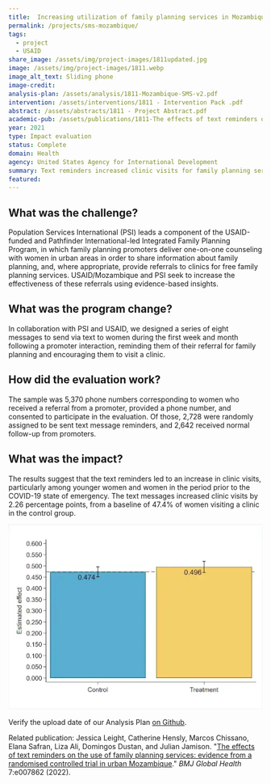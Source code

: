 ```yaml
---
title:  Increasing utilization of family planning services in Mozambique through an SMS intervention
permalink: /projects/sms-mozambique/
tags: 
  - project 
  - USAID
share_image: /assets/img/project-images/1811updated.jpg
image: /assets/img/project-images/1811.webp
image_alt_text: Sliding phone
image-credit: 
analysis-plan: /assets/analysis/1811-Mozambique-SMS-v2.pdf
intervention: /assets/interventions/1811 - Intervention Pack .pdf
abstract: /assets/abstracts/1811 - Project Abstract.pdf
academic-pub: /assets/publications/1811-The effects of text reminders on the use of family planning services- evidence from a randomised controlled trial in Mozambique.pdf
year: 2021
type: Impact evaluation
status: Complete
domain: Health
agency: United States Agency for International Development
summary: Text reminders increased clinic visits for family planning services
featured: 
---
```

## What was the challenge?
Population Services International (PSI) leads a component of the USAID-funded and Pathfinder International-led Integrated Family Planning Program, in which family planning promoters deliver one-on-one counseling with women in urban areas in order to share information about family planning, and, where appropriate, provide referrals to clinics for free family planning services. USAID/Mozambique and PSI seek to increase the effectiveness of these referrals using evidence-based insights.

## What was the program change?
In collaboration with PSI and USAID, we designed a series of eight messages to send via text to women during the first week and month following a promoter interaction, reminding them of their referral for family planning and encouraging them to visit a clinic.

## How did the evaluation work?
The sample was 5,370 phone numbers corresponding to women who received a referral from a promoter, provided a phone number, and consented to participate in the evaluation. Of those, 2,728 were randomly assigned to be sent text message reminders, and 2,642 received normal follow-up from promoters.

## What was the impact?
The results suggest that the text reminders led to an increase in clinic visits, particularly among younger women and women in the period prior to the COVID-19 state of emergency. The text messages increased clinic visits by 2.26 percentage points, from a baseline of 47.4% of women visiting a clinic in the control group. 

![image](/assets/img/project-images/1811-graph.webp)

Verify the upload date of our Analysis Plan <a href="https://github.com/gsa-oes/office-of-evaluation-sciences/commits/master/assets/analysis/1811-Mozambique-SMS-v2.pdf">on Github</a>.

Related publication:
Jessica Leight, Catherine Hensly, Marcos Chissano, Elana Safran, Liza Ali, Domingos Dustan, and Julian Jamison. "<a href="https://gh.bmj.com/content/7/4/e007862" target="_blank">The effects of text reminders on the use of family planning services: evidence from a randomised controlled trial in urban Mozambique</a>." *BMJ Global Health* 7:e007862 (2022).
